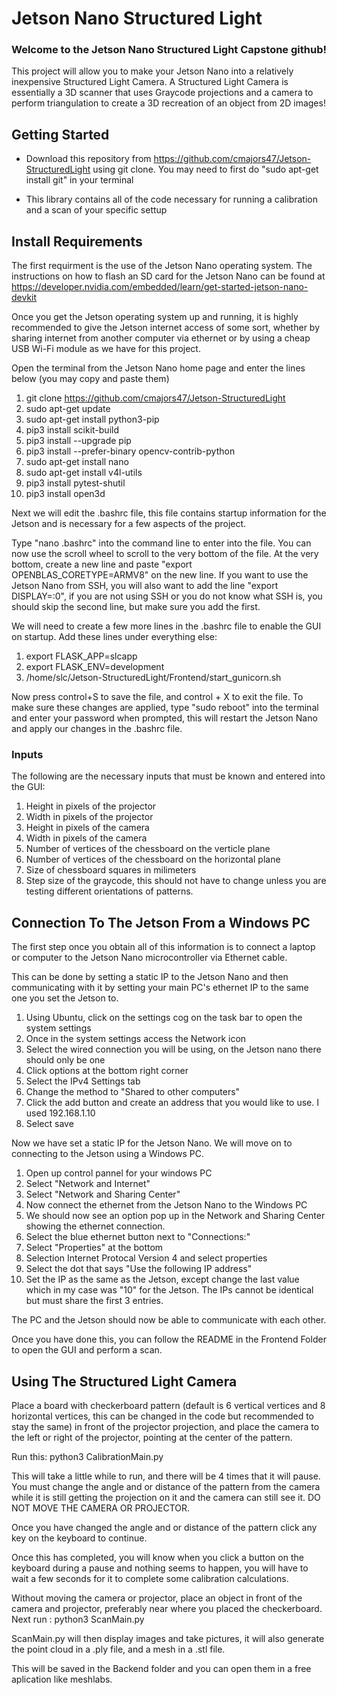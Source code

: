 # Jetson Nano Structured Light
### Welcome to the Jetson Nano Structured Light Capstone github! 

This project will allow you to make your Jetson Nano into a relatively inexpensive Structured Light Camera. A Structured Light Camera is essentially a 3D scanner that uses Graycode projections and a camera to perform triangulation to create a 3D recreation of an object from 2D images!

## Getting Started
* Download this repository from https://github.com/cmajors47/Jetson-StructuredLight using git clone. You may need to first do "sudo apt-get install git" in your terminal

* This library contains all of the code necessary for running a calibration and a scan of your specific settup


## Install Requirements

The first requirment is the use of the Jetson Nano operating system. The instructions on how to flash an SD card for the Jetson Nano can be found at https://developer.nvidia.com/embedded/learn/get-started-jetson-nano-devkit

Once you get the Jetson operating system up and running, it is highly recommended to give the Jetson internet access of some sort, whether by sharing internet from another computer via ethernet or by using a cheap USB Wi-Fi module as we have for this project.

Open the terminal from the Jetson Nano home page and enter the lines below (you may copy and paste them)

1. git clone https://github.com/cmajors47/Jetson-StructuredLight
2. sudo apt-get update
3. sudo apt-get install python3-pip
4. pip3 install scikit-build
5. pip3 install --upgrade pip
6. pip3 install --prefer-binary opencv-contrib-python
7. sudo apt-get install nano
8. sudo apt-get install v4l-utils
9. pip3 install pytest-shutil
10. pip3 install open3d

Next we will edit the .bashrc file, this file contains startup information for the Jetson and is necessary for a few aspects of the project.

Type "nano .bashrc" into the command line to enter into the file. You can now use the scroll wheel to scroll to the very bottom of the file. At the very bottom, create a new line and paste "export OPENBLAS_CORETYPE=ARMV8" on the new line. If you want to use the Jetson Nano from SSH, you will also want to add the line "export DISPLAY=:0", if you are not using SSH or you do not know what SSH is, you should skip the second line, but make sure you add the first.

We will need to create a few more lines in the .bashrc file to enable the GUI on startup. Add these lines under everything else:

1. export FLASK_APP=slcapp
2. export FLASK_ENV=development
3. /home/slc/Jetson-StructuredLight/Frontend/start_gunicorn.sh

Now press control+S to save the file, and control + X to exit the file. To make sure these changes are applied, type "sudo reboot" into the terminal and enter your password when prompted, this will restart the Jetson Nano and apply our changes in the .bashrc file.

### Inputs

The following are the necessary inputs that must be known and entered into the GUI:
1. Height in pixels of the projector
2. Width in pixels of the projector
3. Height in pixels of the camera
4. Width in pixels of the camera
5. Number of vertices of the chessboard on the verticle plane
6. Number of vertices of the chessboard on the horizontal plane
7. Size of chessboard squares in milimeters
8. Step size of the graycode, this should not have to change unless you are testing different orientations of patterns.


## Connection To The Jetson From a Windows PC

The first step once you obtain all of this information is to connect a laptop or computer to the Jetson Nano microcontroller via Ethernet cable.

This can be done by setting a static IP to the Jetson Nano and then communicating with it by setting your main PC's ethernet IP to the same one you set the Jetson to.

1. Using Ubuntu, click on the settings cog on the task bar to open the system settings
2. Once in the system settings access the Network icon
3. Select the wired connection you will be using, on the Jetson nano there should only be one
4. Click options at the bottom right corner
5. Select the IPv4 Settings tab
6. Change the method to "Shared to other computers"
7. Click the add button and create an address that you would like to use. I used 192.168.1.10
8. Select save

Now we have set a static IP for the Jetson Nano. We will move on to connecting to the Jetson using a Windows PC. 

1. Open up control pannel for your windows PC
2. Select "Network and Internet"
3. Select "Network and Sharing Center"
4. Now connect the ethernet from the Jetson Nano to the Windows PC
5. We should now see an option pop up in the Network and Sharing Center showing the ethernet connection.
6. Select the blue ethernet button next to "Connections:"
7. Select "Properties" at the bottom
8. Selection Internet Protocal Version 4 and select properties
9. Select the dot that says "Use the following IP address"
10. Set the IP as the same as the Jetson, except change the last value which in my case was "10" for the Jetson. The IPs cannot be identical but must share the first 3 entries.

The PC and the Jetson should now be able to communicate with each other.

Once you have done this, you can follow the README in the Frontend Folder to open the GUI and perform a scan.


## Using The Structured Light Camera

Place a board with checkerboard pattern (default is 6 vertical vertices and 8 horizontal vertices, this can be changed in the code but recommended to stay the same) in front of the projector projection, and place the camera to the left or right of the projector, pointing at the center of the pattern. 

Run this: python3 CalibrationMain.py

This will take a little while to run, and there will be 4 times that it will pause. You must change the angle and or distance of the pattern from the camera while it is still getting the projection on it and the camera can still see it. DO NOT MOVE THE CAMERA OR PROJECTOR.

Once you have changed the angle and or distance of the pattern click any key on the keyboard to continue.

Once this has completed, you will know when you click a button on the keyboard during a pause and nothing seems to happen, you will have to wait a few seconds for it to complete some calibration calculations.

Without moving the camera or projector, place an object in front of the camera and projector, preferably near where you placed the checkerboard. Next run : python3 ScanMain.py

ScanMain.py will then display images and take pictures, it will also generate the point cloud in a .ply file, and a mesh in a .stl file. 

This will be saved in the Backend folder and you can open them in a free aplication like meshlabs. 

